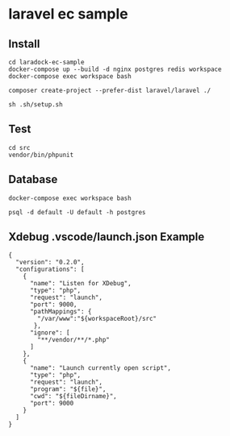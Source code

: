# laravel ec sample

## Install

```
cd laradock-ec-sample
docker-compose up --build -d nginx postgres redis workspace
docker-compose exec workspace bash
```

```
composer create-project --prefer-dist laravel/laravel ./
```

```
sh .sh/setup.sh
```

## Test

```
cd src
vendor/bin/phpunit
```

## Database

```
docker-compose exec workspace bash
```

```
psql -d default -U default -h postgres
```

## Xdebug .vscode/launch.json Example

```
{
  "version": "0.2.0",
  "configurations": [
    {
      "name": "Listen for XDebug",
      "type": "php",
      "request": "launch",
      "port": 9000,
      "pathMappings": {
        "/var/www":"${workspaceRoot}/src"
       },
      "ignore": [
        "**/vendor/**/*.php"
      ]
    },
    {
      "name": "Launch currently open script",
      "type": "php",
      "request": "launch",
      "program": "${file}",
      "cwd": "${fileDirname}",
      "port": 9000
    }
  ]
}
```
